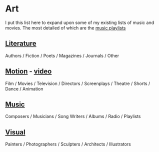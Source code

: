 # Art

I put this list here to expand upon some of my existing lists of music and movies. The most detailed of which are the [music playlists](music) 

## [Literature](lit)
Authors / Fiction / Poets / Magazines / Journals / Other

## [Motion](motion) - [video](video)

Film / Movies / Television / Directors / Screenplays / Theatre / Shorts / Dance / Animation

## [Music](music)

Composers / Musicians / Song Writers / Albums / Radio / Playlists

## [Visual](visual)

Painters / Photographers / Sculpters / Architects / Illustrators